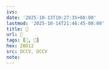 ```yaml
---
ivs:
date: '2025-10-13T10:27:35+08:00'
lastmod: '2025-10-14T21:46:45-08:00'
title: 􅅖
url: 􅅖
tags: [𨴒, 𨴱]
hex: 28D12
src: DCCV, DCCV
note:
---
```

